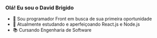 ### Olá! Eu sou o David Brigido



- 🔭 Sou programador Front em busca de sua primeira oportunidade
- 🌱 Atualmente estudando e aperfeiçoando React.js e Node.js
- 📚 Cursando Engenharia de Software
